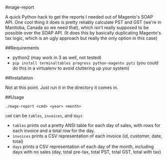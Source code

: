 #mage-report

A quick Python hack to get the reports I needed out of Magento's SOAP API. One
cool thing it does is pretty reliably calculate PST and GST (we're in Manitoba,
Canada so we need that), which isn't really supposed to be possible over the
SOAP API. (It does this by basically duplicating Magento's tax logic, which is
an ugly approach but really the only option in this case)

##Requirements

- python2 (may work in 3 as well, not tested)
- `pip install terminaltables progress python-magento pytz` (you could do this
  in a virtualenv to avoid cluttering up your system)

##Installation

Not at this point. Just run it in the directory it comes in.

##Usage

`./mage-report <cmd> <year> <month>`

`cmd` can be `tables`, `invoices`, and `days`

- `tables` prints out a pretty ANSI table for each day of sales, with rows for
  each invoice and a total row for the day.
- `invoices` prints a CSV representation of each invoice (id, customer, date,
  total)
- `days` prints a CSV representation of each day of the month, including days
  with no sales (day, total pre-tax, total PST, total GST, total with tax)
